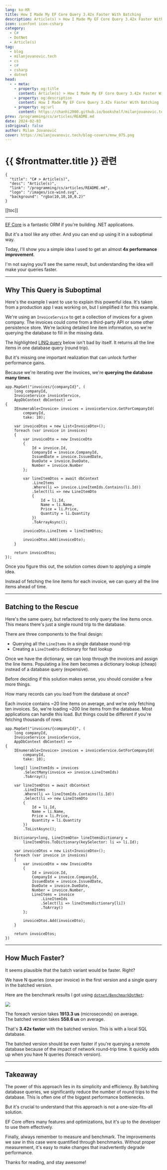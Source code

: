 ```yaml
---
lang: ko-KR
title: How I Made My EF Core Query 3.42x Faster With Batching
description: Article(s) > How I Made My EF Core Query 3.42x Faster With Batching
icon: iconfont icon-csharp
category: 
  - C#
  - DotNet
  - Article(s)
tag: 
  - blog
  - milanjovanovic.tech
  - cs
  - c#
  - csharp
  - dotnet
head:
  - - meta:
    - property: og:title
      content: Article(s) > How I Made My EF Core Query 3.42x Faster With Batching
    - property: og:description
      content: How I Made My EF Core Query 3.42x Faster With Batching
    - property: og:url
      content: https://chanhi2000.github.io/bookshelf/milanjovanovic.tech/how-i-made-my-efcore-query-faster-with-batching.html
prev: /programming/cs/articles/README.md
date: 2024-02-03
isOriginal: false
author: Milan Jovanović
cover: https://milanjovanovic.tech/blog-covers/mnw_075.png
---
```


# {{ $frontmatter.title }} 관련

```component VPCard
{
  "title": "C# > Article(s)",
  "desc": "Article(s)",
  "link": "/programming/cs/articles/README.md",
  "logo": "/images/ico-wind.svg",
  "background": "rgba(10,10,10,0.2)"
}
```

[[toc]]

---

<SiteInfo
  name="How I Made My EF Core Query 3.42x Faster With Batching"
  desc="EF Core is a fantastic ORM if you're building .NET applications. Today, I'll show you a simple idea I used to get an almost 4x performance improvement."
  url="https://milanjovanovic.tech/blog/how-i-made-my-efcore-query-faster-with-batching/"
  logo="https://milanjovanovic.tech/profile_favicon.png"
  preview="https://milanjovanovic.tech/blog-covers/mnw_075.png"/>

[<FontIcon icon="fa-brands fa-microsoft"/>EF Core](https://learn.microsoft.com/en-us/ef/core/) is a fantastic ORM if you're building .NET applications.

But it's a tool like any other. And you can end up using it in a suboptimal way.

Today, I'll show you a simple idea I used to get an almost **4x performance improvement**.

I'm not saying you'll see the same result, but understanding the idea will make your queries faster.

---

## Why This Query is Suboptimal

Here's the example I want to use to explain this powerful idea. It's taken from a production app I was working on, but I simplified it for this example.

We're using an `InvoiceService` to get a collection of invoices for a given company. The invoices could come from a third-party API or some other persistence store. We're lacking detailed line item information, so we're querying the database to fill in the missing data.

The highlighted [<FontIcon icon="fa-brands fa-microsoft"/>LINQ query](https://learn.microsoft.com/en-us/ef/core/querying/) below isn't bad by itself. It returns all the line items in one database query (round trip).

But it's missing one important realization that can unlock further performance gains.

Because we're iterating over the invoices, we're **querying the database many times**.

```cs{21-32}
app.MapGet("invoices/{companyId}", (
    long companyId,
    InvoiceService invoiceService,
    AppDbContext dbContext) =>
{
    IEnumerable<Invoice> invoices = invoiceService.GetForCompanyId(
        companyId,
        take: 10);

    var invoiceDtos = new List<InvoiceDto>();
    foreach (var invoice in invoices)
    {
        var invoiceDto = new InvoiceDto
        {
            Id = invoice.Id,
            CompanyId = invoice.CompanyId,
            IssuedDate = invoice.IssuedDate,
            DueDate = invoice.DueDate,
            Number = invoice.Number
        };

        var lineItemDtos = await dbContext
            .LineItems
            .Where(li => invoice.LineItemIds.Contains(li.Id))
            .Select(li => new LineItemDto
            {
                Id = li.Id,
                Name = li.Name,
                Price = li.Price,
                Quantity = li.Quantity
            })
            .ToArrayAsync();

        invoiceDto.LineItems = lineItemDtos;

        invoiceDtos.Add(invoiceDto);
    }

    return invoiceDtos;
});
```

Once you figure this out, the solution comes down to applying a simple idea.

Instead of fetching the line items for each invoice, we can query all the line items ahead of time.

---

## Batching to the Rescue

Here's the same query, but refactored to only query the line items once. This means there's just a single round trip to the database.

There are three components to the final design:

- Querying all the `LineItems` in a single database round-trip
- Creating a `LineItemDto` dictionary for fast lookup

Once we have the dictionary, we can loop through the invoices and assign the line items. Populating a line item becomes a dictionary lookup (cheap) instead of a database query (expensive).

Before deciding if this solution makes sense, you should consider a few more things.

How many records can you load from the database at once?

Each invoice contains ~20 line items on average, and we're only fetching ten invoices. So, we're loading ~200 line items from the database. Most applications can handle this load. But things could be different if you're fetching thousands of rows.

```cs{10-12,26-28,41}
app.MapGet("invoices/{companyId}", (
    long companyId,
    InvoiceService invoiceService,
    AppDbContext dbContext) =>
{
    IEnumerable<Invoice> invoices = invoiceService.GetForCompanyId(
        companyId,
        take: 10);

    long[] lineItemIds = invoices
        .SelectMany(invoice => invoice.LineItemIds)
        .ToArray();

    var lineItemDtos = await dbContext
        .LineItems
        .Where(li => lineItemIds.Contains(li.Id))
        .Select(li => new LineItemDto
        {
            Id = li.Id,
            Name = li.Name,
            Price = li.Price,
            Quantity = li.Quantity
        })
        .ToListAsync();

    Dictionary<long, LineItemDto> lineItemsDictionary =
        lineItemDtos.ToDictionary(keySelector: li => li.Id);

    var invoiceDtos = new List<InvoiceDto>();
    foreach (var invoice in invoices)
    {
        var invoiceDto = new InvoiceDto
        {
            Id = invoice.Id,
            CompanyId = invoice.CompanyId,
            IssuedDate = invoice.IssuedDate,
            DueDate = invoice.DueDate,
            Number = invoice.Number,
            LineItems = invoice
                .LineItemIds
                .Select(li => lineItemsDictionary[li])
                .ToArray()
        };

        invoiceDtos.Add(invoiceDto);
    }

    return invoiceDtos;
})
```

---

## How Much Faster?

It seems plausible that the batch variant would be faster. Right?

We have N queries (one per invoice) in the first version and a single query in the batched version.

Here are the benchmark results I got using [<FontIcon icon="iconfont icon-github"/>`dotnet/BenchmarkDotNet`](https://github.com/dotnet/BenchmarkDotNet):

![](https://milanjovanovic.tech/blogs/mnw_075/benchmark.png?imwidth=3840)

The foreach version takes **1913.3 us** (microseconds) on average.<br/>The batched version takes **558.6 us** on average.

That's **3.42x faster** with the batched version. This is with a local SQL database.

The batched version should be even faster if you're querying a remote database because of the impact of network round-trip time. It quickly adds up when you have N queries (foreach version).

---

## Takeaway

The power of this approach lies in its simplicity and efficiency. By batching database queries, we significantly reduce the number of round trips to the database. This is often one of the biggest performance bottlenecks.

But it's crucial to understand that this approach is not a one-size-fits-all solution.

EF Core offers many features and optimizations, but it's up to the developer to use them effectively.

Finally, always remember to measure and benchmark. The improvements we saw in this case were quantified through benchmarks. Without proper measurement, it's easy to make changes that inadvertently degrade performance.

Thanks for reading, and stay awesome!

